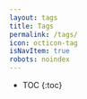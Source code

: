 ```yaml
---
layout: tags
title: Tags
permalink: /tags/
icon: octicon-tag
isNavItem: true
robots: noindex
---
```


- TOC
{:toc}
